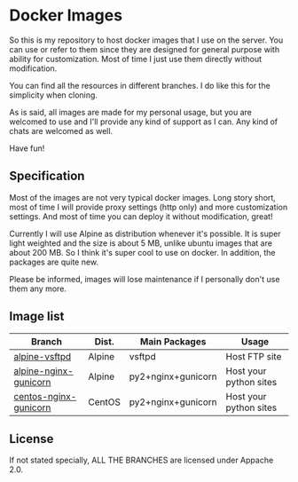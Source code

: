 # Docker Images

So this is my repository to host docker images that I use on the server. You can use or refer to them since they are designed for general purpose with ability for customization. Most of time I just use them directly without modification.

You can find all the resources in different branches. I do like this for the simplicity when cloning.

As is said, all images are made for my personal usage, but you are welcomed to use and I'll provide any kind of support as I can. Any kind of chats are welcomed as well.

Have fun!

## Specification

Most of the images are not very typical docker images. Long story short, most of time I will provide proxy settings (http only) and more customization settings. And most of time you can deploy it without modification, great!

Currently I will use Alpine as distribution whenever it's possible. It is super light weighted and the size is about 5 MB, unlike ubuntu images that are about 200 MB. So I think it's super cool to use on docker. In addition, the packages are quite new.

Please be informed, images will lose maintenance if I personally don't use them any more.

## Image list

Branch                     | Dist.  | Main Packages      | Usage
---------------------------|--------|--------------------|-----------------------
[alpine-vsftpd][1]         | Alpine | vsftpd             | Host FTP site
[alpine-nginx-gunicorn][2] | Alpine | py2+nginx+gunicorn | Host your python sites
[centos-nginx-gunicorn][3] | CentOS | py2+nginx+gunicorn | Host your python sites

## License

If not stated specially, ALL THE BRANCHES are licensed under Appache 2.0.

[1]: https://github.com/Towdium/DockerImages/tree/alpine-vsftpd
[2]: https://github.com/Towdium/DockerImages/tree/alpine-nginx-gunicorn
[3]: https://github.com/Towdium/DockerImages/tree/centos-nginx-gunicorn
